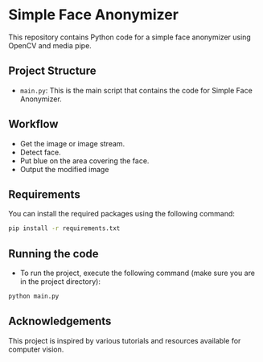 # Simple Face Anonymizer
This repository contains Python code for a simple face anonymizer using OpenCV and media pipe.

## Project Structure

- `main.py`: This is the main script that contains the code for Simple Face Anonymizer.

## Workflow

- Get the image or image stream.
- Detect face.
- Put blue on the area covering the face.
- Output the modified image


## Requirements

You can install the required packages using the following command:

```sh
pip install -r requirements.txt
```

## Running the code
- To run the project, execute the following command (make sure you are in the project directory):

```sh
python main.py
```

## Acknowledgements
This project is inspired by various tutorials and resources available for computer vision.
